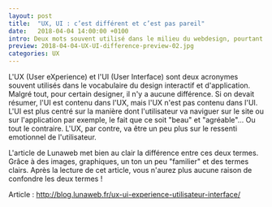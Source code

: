 ```yaml
---
layout: post
title:  "UX, UI : c’est différent et c’est pas pareil"
date:   2018-04-04 14:00:00 +0100
intro: Deux mots souvent utilisé dans le milieu du webdesign, pourtant ils sont souvent confondus...
preview: 2018-04-04-UX-UI-difference-preview-02.jpg
categories: UX
---
```



L'UX (User eXperience) et l'UI (User Interface) sont deux acronymes souvent utilisés dans le vocabulaire du design interactif et d'application. Malgré tout, pour certain designer, il n'y a aucune différence. Si on devait résumer, l'UI est contenu dans l'UX, mais l'UX n'est pas contenu dans l'UI. L'UI est plus centré sur la manière dont l'utilisateur va naviguer sur le site ou sur l'application par exemple, le fait que ce soit "beau" et "agréable"... Ou tout le contraire. L'UX, par contre, va être un peu plus sur le ressenti emotionnel de l'utilisateur.

L'article de Lunaweb met bien au clair la différence entre ces deux termes. Grâce à des images, graphiques, un ton un peu "familier" et des termes clairs. Après la lecture de cet article, vous n'aurez plus aucune raison de confondre les deux termes !

Article : http://blog.lunaweb.fr/ux-ui-experience-utilisateur-interface/
